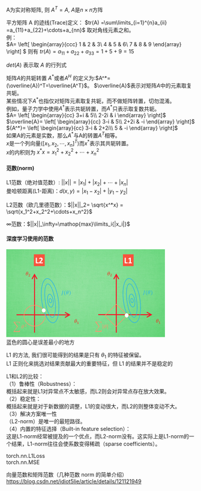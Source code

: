 A为实对称矩阵, 则 $A^T=A$, $A$是$n\times n$方阵

平方矩阵 A 的迹线(Trace)定义：
$tr(A) =\sum\limits_{i=1}^{n}a_{ii} =a_{11}+a_{22}+\cdots+a_{nn}$
取对角线元素之和。  
例：  
$A=
\left[
\begin{array}{ccc}
1 & 2 & 3\\
4 & 5 & 6\\
7 & 8 & 9
\end{array}
\right]
$
则有 $tr(A)=a_{11}+a_{22}+a_{33}=1+5+9=15$

$det(A)$ 表示取 $A$ 的行列式

矩阵$A$的共轭转置 $A^*$或者$A^H$ 的定义为:$A^*=(\overline{A})^T=\overline{A^T}$。 
$\overline{A}$表示对矩阵$A$中的元素取复共轭。  
某些情况下$A^*$也指仅对矩阵元素取复共轭，而不做矩阵转置，切勿混淆。  
例如，量子力学中使用$A^\dag$表示共轭转置，而$A^*$只表示取复数共轭。  
$A=
\left[
\begin{array}{cc}
3+i & 5\\
2-2i & i
\end{array}
\right]$
$\overline{A}=
\left[
\begin{array}{cc}
3-i & 5\\
2+2i & -i
\end{array}
\right]$
${A^*}=
\left[
\begin{array}{cc}
3-i & 2+2i\\
5 & -i
\end{array}
\right]$  
如果A的元素是实数，那么$A^*$与A的转置$A^T$相等。  
$x$是一个列向量($[x_1,x_2,\cdots,x_n]^T$)而$x^*$表示其共轭转置。  
$x$的内积则为 $x^*x=x_1^2+x_2^2+\cdots+x_n^2$


#### 范数(norm)

L1范数（绝对值范数）: $||x||=|x_1|+|x_2|+\cdots+|x_n|$  
曼哈顿距离(L1-距离)：$d(x,y)=|x_1-x_2|+|y_1-y_2|$

L2范数（欧几里德范数）：$||x||_2= \sqrt{x^*x} = \sqrt{x_1^2+x_2^2+\cdots+x_n^2}$

$\infty$范数：$||x||_\infty=\mathop{max}\limits_i{|x_i|}$

#### 深度学习使用的范数

![alt text](image.png)  
蓝色的圆心是误差最小的地方

L1 的方法, 我们很可能得到的结果是只有 $\theta_1$ 的特征被保留。  
L1 正则化来挑选对结果贡献最大的重要特征，但 L1 的结果并不是稳定的

L1和L2的比较：  
（1）鲁棒性（Robustness）：  
概括起来就是L1对异常点不太敏感，而L2则会对异常点存在放大效果。  
（2）稳定性：  
概括起来就是对于新数据的调整，L1的变动很大，而L2的则整体变动不大。  
（3）解决方案唯一性  
（L2-norm）是唯一的最短路径。  
（4）内置的特征选择（Built-in feature selection）：  
这是L1-norm经常被提及的一个优点，而L2-norm没有。这实际上是L1-norm的一个结果，L1-norm往往会使系数变得稀疏（sparse coefficients）。


torch.nn.L1Loss  
torch.nn.MSE  

向量范数和矩阵范数（几种范数 norm 的简单介绍）  
https://blog.csdn.net/idiot5lie/article/details/121121949
